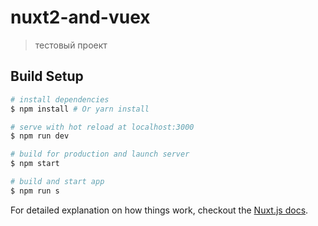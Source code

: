 # nuxt2-and-vuex

> тестовый проект

## Build Setup

``` bash
# install dependencies
$ npm install # Or yarn install

# serve with hot reload at localhost:3000
$ npm run dev

# build for production and launch server
$ npm start

# build and start app
$ npm run s

```

For detailed explanation on how things work, checkout the [Nuxt.js docs](https://github.com/nuxt/nuxt.js).

